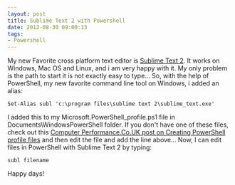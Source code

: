 ```yaml
---
layout: post
title: Sublime Text 2 with Powershell
date: 2012-08-30 09:00:13
tags:
- Powershell
---
```

My new Favorite cross platform text editor is [Sublime Text 2][1]. It works on Windows, Mac OS and Linux, and i am very happy with it. My only problem is the path to start it is not exactly easy to type... So, with the help of PowerShell, my new favorite command line tool on Windows, i added an alias:

    Set-Alias subl 'c:\program files\sublime text 2\sublime_text.exe'

I added this to my Microsoft.PowerShell_profile.ps1 file in Documents\WindowsPowerShell folder. If you don't have one of these files, check out this [Computer Performance.Co.UK post on Creating PowerShell profile files][2] and then edit the file and add the line above... Now, I can edit files in PowerShell with Sublime Text 2 by typing:

    subl filename

Happy days!

[1]:http://www.sublimetext.com/2
[2]:http://www.computerperformance.co.uk/powershell/powershell_profile_ps1.htm
